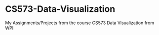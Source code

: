# CS573-Data-Visualization
My Assignments/Projects from the course CS573 Data Visualization from WPI
